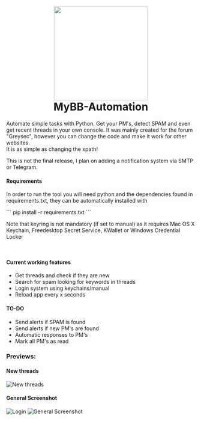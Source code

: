 <h1 align="center">
  <img src="https://i.imgur.com/9HtMAdT.png" width="250">
  <br>
  MyBB-Automation
</h1>

Automate simple tasks with Python. Get your PM's, detect SPAM and even get recent threads in your own console.
It was mainly created for the forum "Greysec", however you can change the code and make it work for other websites.
<br>
It is as simple as changing the xpath!

This is not the final release, I plan on adding a notification system via SMTP or Telegram.


<h4>
Requirements
</h4>
<p>
      In order to run the tool you will need python and the dependencies found in requirements.txt, they can be automatically installed with </p>
```
pip install -r requirements.txt
```
<p>
Note that keyring is not mandatory (if set to manual) as it requires Mac OS X Keychain, Freedesktop Secret Service, KWallet or Windows Credential Locker</p>

<br>
<h4>
Current working features
</h4>
<ul style="list-style-type:disc">
  <li>Get threads and check if they are new</li>
  <li>Search for spam looking for keywords in threads</li>
  <li>Login system using keychains/manual</li>
  <li>Reload app every x seconds</li>
</ul>  

<h4>
TO-DO
</h4>
<ul style="list-style-type:disc">
  <li>Send alerts if SPAM is found</li>
  <li>Send alerts if new PM's are found</li>
  <li>Automatic responses to PM's</li>
  <li>Mark all PM's as read</li>
</ul>  

### Previews:

#### New threads

![New threads](https://i.imgur.com/8w5LRaR.png)

#### General Screenshot
![Login](https://i.imgur.com/oxZG6CG.png)
![General Screenshot](https://i.imgur.com/NiGUF4X.png)
